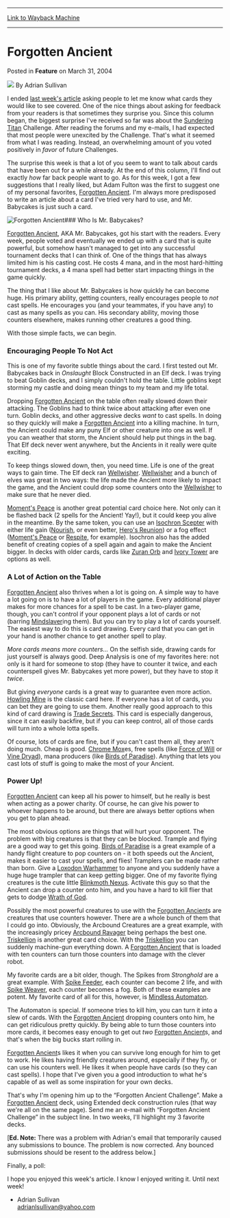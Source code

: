 
---
[Link to Wayback Machine](https://web.archive.org/web/20201112013306/https://magic.wizards.com/en/articles/archive/feature/forgotten-ancient-2004-03-31)

[_metadata_:wayback_url]:- "https://magic.wizards.com/en/articles/archive/feature/forgotten-ancient-2004-03-31"
[_metadata_:wayback_raw_url]:- "https://web.archive.org/web/20201112013306id_/https://magic.wizards.com/en/articles/archive/feature/forgotten-ancient-2004-03-31"
[_metadata_:wayback_capture_timestamp]:- "2020-11-12 01:33:06+00:00"
[_metadata_:description]:- "I ended last week's article asking people to let me know what cards they would like to see covered. One of the nice things about asking for feedback from your readers is that sometimes they surprise you. Since this column began, the biggest surprise I've received so far was about the Sundering Titan Challenge. After reading the forums and my e-mails, I had expected that most people were unexcited by the Challenge. That's what it seemed from what I was reading."
[_metadata_:generator]:- "Drupal 7 (http://drupal.org)"
---


Forgotten Ancient
=================



 Posted in **Feature**
 on March 31, 2004 






![](https://media.magic.wizards.com/styles/auth_small/public/images/person/authorpic_adriansullivan.jpg)
By Adrian Sullivan











I ended [last week's article](/en/articles/archive/echoing-truth-2004-03-24) asking people to let me know what cards they would like to see covered. One of the nice things about asking for feedback from your readers is that sometimes they surprise you. Since this column began, the biggest surprise I've received so far was about the [Sundering Titan](http://gatherer.wizards.com/Pages/Card/Details.aspx?name=Sundering+Titan) Challenge. After reading the forums and my e-mails, I had expected that most people were unexcited by the Challenge. That's what it seemed from what I was reading. Instead, an overwhelming amount of you voted positively in *favor* of future Challenges.

The surprise this week is that a lot of you seem to want to talk about cards that have been out for a while already. At the end of this column, I'll find out exactly *how* far back people want to go. As for this week, I got a few suggestions that I really liked, but Adam Fulton was the first to suggest one of my personal favorites, [Forgotten Ancient](http://gatherer.wizards.com/Pages/Card/Details.aspx?name=Forgotten+Ancient). I'm always more predisposed to write an article about a card I've tried very hard to use, and Mr. Babycakes is just such a card.

![Forgotten Ancient](http://gatherer.wizards.com/Handlers/Image.ashx?type=card&name=Forgotten+Ancient)### Who Is Mr. Babycakes?

[Forgotten Ancient](http://gatherer.wizards.com/Pages/Card/Details.aspx?name=Forgotten+Ancient), AKA Mr. Babycakes, got his start with the readers. Every week, people voted and eventually we ended up with a card that is quite powerful, but somehow hasn't managed to get into any successful tournament decks that I can think of. One of the things that has always limited him is his casting cost. He costs 4 mana, and in the most hard-hitting tournament decks, a 4 mana spell had better start impacting things in the game quickly.

The thing that I like about Mr. Babycakes is how quickly he can become huge. His primary ability, getting counters, really encourages people to *not* cast spells. He encourages you (and your teammates, if you have any) to cast as many spells as you can. His secondary ability, moving those counters elsewhere, makes running other creatures a good thing.

With those simple facts, we can begin.

### Encouraging People To Not Act

This is one of my favorite subtle things about the card. I first tested out Mr. Babycakes back in *Onslaught* Block Constructed in an Elf deck. I was trying to beat Goblin decks, and I simply couldn't hold the table. Little goblins kept storming my castle and doing mean things to my team and my life total. 

Dropping [Forgotten Ancient](http://gatherer.wizards.com/Pages/Card/Details.aspx?name=Forgotten+Ancient) on the table often really slowed down their attacking. The Goblins had to think twice about attacking after even one turn. Goblin decks, and other aggressive decks *want* to cast spells. In doing so they quickly will make a [Forgotten Ancient](http://gatherer.wizards.com/Pages/Card/Details.aspx?name=Forgotten+Ancient) into a killing machine. In turn, the Ancient could make any puny Elf or other creature into one as well. If you can weather that storm, the Ancient should help put things in the bag. That Elf deck never went anywhere, but the Ancients in it really were quite exciting.

To keep things slowed down, then, you need time. Life is one of the great ways to gain time. The Elf deck ran [Wellwisher](http://gatherer.wizards.com/Pages/Card/Details.aspx?name=Wellwisher). [Wellwisher](http://gatherer.wizards.com/Pages/Card/Details.aspx?name=Wellwisher) and a bunch of elves was great in two ways: the life made the Ancient more likely to impact the game, and the Ancient could drop some counters onto the [Wellwisher](http://gatherer.wizards.com/Pages/Card/Details.aspx?name=Wellwisher) to make sure that he never died.

[Moment's Peace](http://gatherer.wizards.com/Pages/Card/Details.aspx?name=Moment%27s+Peace) is another great potential card choice here. Not only can it be flashed back (2 spells for the Ancient! Yay!), but it could keep you alive in the meantime. By the same token, you can use an [Isochron Scepter](http://gatherer.wizards.com/Pages/Card/Details.aspx?name=Isochron+Scepter) with either life gain ([Nourish](http://gatherer.wizards.com/Pages/Card/Details.aspx?name=Nourish), or even better, [Hero's Reunion](http://gatherer.wizards.com/Pages/Card/Details.aspx?name=Hero%27s+Reunion)) or a fog effect ([Moment's Peace](http://gatherer.wizards.com/Pages/Card/Details.aspx?name=Moment%27s+Peace) or [Respite](http://gatherer.wizards.com/Pages/Card/Details.aspx?name=Respite), for example). Isochron also has the added benefit of creating copies of a spell again and again to make the Ancient bigger. In decks with older cards, cards like [Zuran Orb](http://gatherer.wizards.com/Pages/Card/Details.aspx?name=Zuran+Orb) and [Ivory Tower](http://gatherer.wizards.com/Pages/Card/Details.aspx?name=Ivory+Tower) are options as well.

### A Lot of Action on the Table

[Forgotten Ancient](http://gatherer.wizards.com/Pages/Card/Details.aspx?name=Forgotten+Ancient) also thrives when a lot is going on. A simple way to have a lot going on is to have a lot of players in the game. Every additional player makes for more chances for a spell to be cast. In a two-player game, though, you can't control if your opponent plays a lot of cards or not (barring [Mindslaver](http://gatherer.wizards.com/Pages/Card/Details.aspx?name=Mindslaver)ing them). But you can try to play a lot of cards yourself. The easiest way to do this is card drawing. Every card that you can get in your hand is another chance to get another spell to play. 

  
*More cards means more counters…*
On the selfish side, drawing cards for just yourself is always good. Deep Analysis is one of my favorites here: not only is it hard for someone to stop (they have to counter it twice, and each counterspell gives Mr. Babycakes yet more power), but they have to stop it *twice*.

But giving *everyone* cards is a great way to guarantee even more action. [Howling Mine](http://gatherer.wizards.com/Pages/Card/Details.aspx?name=Howling+Mine) is the classic card here. If everyone has a lot of cards, you can bet they are going to use them. Another really good approach to this kind of card drawing is [Trade Secrets](http://gatherer.wizards.com/Pages/Card/Details.aspx?name=Trade+Secrets). This card is especially dangerous, since it can easily backfire, but if you can keep control, all of those cards will turn into a whole lotta spells.

Of course, lots of cards are fine, but if you can't cast them all, they aren't doing much. Cheap is good. [Chrome Mox](http://gatherer.wizards.com/Pages/Card/Details.aspx?name=Chrome+Mox)es, free spells (like [Force of Will](http://gatherer.wizards.com/Pages/Card/Details.aspx?name=Force+of+Will) or [Vine Dryad](http://gatherer.wizards.com/Pages/Card/Details.aspx?name=Vine+Dryad)), mana producers (like [Birds of Paradise](http://gatherer.wizards.com/Pages/Card/Details.aspx?name=Birds+of+Paradise)). Anything that lets you cast lots of stuff is going to make the most of your Ancient.

### Power Up!

[Forgotten Ancient](http://gatherer.wizards.com/Pages/Card/Details.aspx?name=Forgotten+Ancient) can keep all his power to himself, but he really is best when acting as a power charity. Of course, he can give his power to whoever happens to be around, but there are always better options when you get to plan ahead.

The most obvious options are things that will hurt your opponent. The problem with big creatures is that they can be blocked. Trample and flying are a good way to get this going. [Birds of Paradise](http://gatherer.wizards.com/Pages/Card/Details.aspx?name=Birds+of+Paradise) is a great example of a handy flight creature to pop counters on - it both speeds out the Ancient, makes it easier to cast your spells, and flies! Tramplers can be made rather than born. Give a [Loxodon Warhammer](http://gatherer.wizards.com/Pages/Card/Details.aspx?name=Loxodon+Warhammer) to anyone and you suddenly have a huge huge trampler that can keep getting bigger. One of my favorite flying creatures is the cute little [Blinkmoth Nexus](http://gatherer.wizards.com/Pages/Card/Details.aspx?name=Blinkmoth+Nexus). Activate this guy so that the Ancient can drop a counter onto him, and you have a hard to kill flier that gets to dodge [Wrath of God](http://gatherer.wizards.com/Pages/Card/Details.aspx?name=Wrath+of+God).

Possibly the most powerful creatures to use with the [Forgotten Ancient](http://gatherer.wizards.com/Pages/Card/Details.aspx?name=Forgotten+Ancient)s are creatures that use counters however. There are a whole bunch of them that I could go into. Obviously, the Arcbound Creatures are a great example, with the increasingly pricey [Arcbound Ravager](http://gatherer.wizards.com/Pages/Card/Details.aspx?name=Arcbound+Ravager) being perhaps the best one. [Triskellion](http://gatherer.wizards.com/Pages/Card/Details.aspx?name=Triskellion) is another great card choice. With the [Triskellion](http://gatherer.wizards.com/Pages/Card/Details.aspx?name=Triskellion) you can suddenly machine-gun everything down. A [Forgotten Ancient](http://gatherer.wizards.com/Pages/Card/Details.aspx?name=Forgotten+Ancient) that is loaded with ten counters can turn those counters into damage with the clever robot.

My favorite cards are a bit older, though. The Spikes from *Stronghold* are a great example. With [Spike Feeder](http://gatherer.wizards.com/Pages/Card/Details.aspx?name=Spike+Feeder), each counter can become 2 life, and with [Spike Weaver](http://gatherer.wizards.com/Pages/Card/Details.aspx?name=Spike+Weaver), each counter becomes a fog. Both of these examples are potent. My favorite card of all for this, however, is [Mindless Automaton](http://gatherer.wizards.com/Pages/Card/Details.aspx?name=Mindless+Automaton).

The Automaton is special. If someone tries to kill him, you can turn it into a slew of cards. With the [Forgotten Ancient](http://gatherer.wizards.com/Pages/Card/Details.aspx?name=Forgotten+Ancient) dropping counters onto him, he can get ridiculous pretty quickly. By being able to turn those counters into more cards, it becomes easy enough to get out *two* [Forgotten Ancient](http://gatherer.wizards.com/Pages/Card/Details.aspx?name=Forgotten+Ancient)s, and that's when the big bucks start rolling in. 

[Forgotten Ancient](http://gatherer.wizards.com/Pages/Card/Details.aspx?name=Forgotten+Ancient)s likes it when you can survive long enough for him to get to work. He likes having friendly creatures around, especially if they fly, or can use his counters well. He likes it when people have cards (so they can cast spells). I hope that I've given you a good introduction to what he's capable of as well as some inspiration for your own decks.

That's why I'm opening him up to the “Forgotten Ancient Challenge”. Make a [Forgotten Ancient](http://gatherer.wizards.com/Pages/Card/Details.aspx?name=Forgotten+Ancient) deck, using Extended deck construction rules (that way we're all on the same page). Send me an e-mail with “Forgotten Ancient Challenge” in the subject line. In two weeks, I'll highlight my 3 favorite decks.

[**Ed. Note:** There was a problem with Adrian's email that temporarily caused any submissions to bounce. The problem is now corrected. Any bounced submissions should be resent to the address below.]

Finally, a poll:

I hope you enjoyed this week's article. I know I enjoyed writing it. Until next week!

- Adrian Sullivan  
adrianlsullivan@yahoo.com







